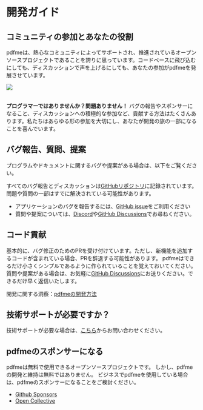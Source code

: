 # 開発ガイド

## コミュニティの参加とあなたの役割

pdfmeは、熱心なコミュニティによってサポートされ、推進されているオープンソースプロジェクトであることを誇りに思っています。コードベースに飛び込むにしても、ディスカッションで声を上げるにしても、あなたの参加がpdfmeを発展させています。

<a href="https://github.com/pdfme/pdfme/graphs/contributors">
  <img src="https://contrib.rocks/image?repo=pdfme/pdfme" />
</a>

<br/>
<br/>

**プログラマーではありませんか？問題ありません！** バグの報告やスポンサーになること、ディスカッションへの積極的な参加など、貢献する方法はたくさんあります。私たちはあらゆる形の参加を大切にし、あなたが開発の旅の一部になることを喜んでいます。

## バグ報告、質問、提案

プログラムやドキュメントに関するバグや提案がある場合は、以下をご覧ください。

すべてのバグ報告とディスカッションは[GitHubリポジトリ](https://github.com/pdfme/pdfme)に記録されています。  
問題や質問の一部はすでに解決されている可能性があります。

- アプリケーションのバグを報告するには、[GitHub issue](https://github.com/pdfme/pdfme/issues)をご利用ください
- 質問や提案については、[Discord](https://discord.gg/xWPTJbmgNV)や[GitHub Discussions](https://github.com/pdfme/pdfme/discussions)でお尋ねください。

## コード貢献

基本的に、バグ修正のためのPRを受け付けています。ただし、新機能を追加するコードが含まれている場合、PRを辞退する可能性があります。
pdfmeはできるだけ小さくシンプルであるように作られていることを覚えておいてください。
質問や提案がある場合は、お気軽に[GitHub Discussions](https://github.com/pdfme/pdfme/discussions)にお送りください。できるだけ早く返信いたします。

開発に関する洞察：[pdfmeの開発方法](https://github.com/pdfme/pdfme/blob/main/DEVELOPMENT.md)

## 技術サポートが必要ですか？

技術サポートが必要な場合は、[こちら](https://app.pdfme.com/contact?utm_source=website&utm_content=development-guide)からお問い合わせください。

## pdfmeのスポンサーになる

pdfmeは無料で使用できるオープンソースプロジェクトです。
しかし、pdfmeの開発と維持は無料ではありません。
ビジネスでpdfmeを使用している場合は、pdfmeのスポンサーになることをご検討ください。
- [Github Sponsors](https://github.com/sponsors/pdfme)
- [Open Collective](https://opencollective.com/pdfme)
